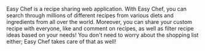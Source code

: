 Easy Chef is a recipe sharing web application. With Easy Chef, you can search through millions of different recipes from various diets and ingredients from all over the world. Moreover, you can share your custom recipe with everyone, like and comment on recipes, as well as filter recipe ideas based on your needs! You don't need to worry about the shopping list either; Easy Chef takes care of that as well!


